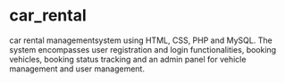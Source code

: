 # car_rental
 car rental managementsystem using HTML, CSS, PHP and MySQL. The system encompasses user registration and login functionalities, booking vehicles, booking status tracking and an admin panel for vehicle management and user management. 
